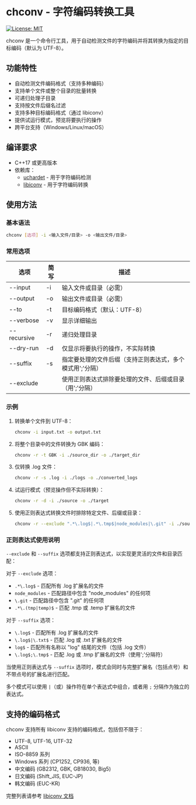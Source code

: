 # chconv - 字符编码转换工具

[![License: MIT](https://img.shields.io/badge/License-MIT-yellow.svg)](https://opensource.org/licenses/MIT)

chconv 是一个命令行工具，用于自动检测文件的字符编码并将其转换为指定的目标编码（默认为 UTF-8）。

## 功能特性

- 自动检测文件编码格式（支持多种编码）
- 支持单个文件或整个目录的批量转换
- 可递归处理子目录
- 支持按文件后缀名过滤
- 支持多种目标编码格式（通过 libiconv）
- 提供试运行模式，预览将要执行的操作
- 跨平台支持（Windows/Linux/macOS）

## 编译要求

- C++17 或更高版本
- 依赖库：
  - [uchardet](https://www.freedesktop.org/wiki/Software/uchardet/) - 用于字符编码检测
  - [libiconv](https://www.gnu.org/software/libiconv/) - 用于字符编码转换

## 使用方法

### 基本语法

```bash
chconv [选项] -i <输入文件/目录> -o <输出文件/目录>
```

### 常用选项

| 选项 | 简写 | 描述 |
|------|------|------|
| --input | -i | 输入文件或目录（必需） |
| --output | -o | 输出文件或目录（必需） |
| --to | -t | 目标编码格式（默认：UTF-8） |
| --verbose | -v | 显示详细输出 |
| --recursive | -r | 递归处理目录 |
| --dry-run | -d | 仅显示将要执行的操作，不实际转换 |
| --suffix | -s | 指定要处理的文件后缀（支持正则表达式，多个模式用';'分隔） |
| --exclude | | 使用正则表达式排除要处理的文件、后缀或目录（用';'分隔） |

### 示例

1. 转换单个文件到 UTF-8：
   ```bash
   chconv -i input.txt -o output.txt
   ```

2. 将整个目录中的文件转换为 GBK 编码：
   ```bash
   chconv -r -t GBK -i ./source_dir -o ./target_dir
   ```

3. 仅转换 .log 文件：
   ```bash
   chconv -r -s .log -i ./logs -o ./converted_logs
   ```

4. 试运行模式（预览操作但不实际转换）：
   ```bash
   chconv -r -d -i ./source -o ./target
   ```

5. 使用正则表达式转换文件时排除特定文件、后缀或目录：
   ```bash
   chconv -r --exclude ".*\.log$|.*\.tmp$|node_modules|\.git" -i ./source_dir -o ./target_dir
   ```

### 正则表达式使用说明

`--exclude` 和 `--suffix` 选项都支持正则表达式，以实现更灵活的文件和目录匹配：

对于 `--exclude` 选项：

- `.*\.log$` - 匹配所有 .log 扩展名的文件
- `node_modules` - 匹配路径中包含 "node_modules" 的任何项
- `\.git` - 匹配路径中包含 ".git" 的任何项
- `.*\.(tmp|temp)$` - 匹配 .tmp 或 .temp 扩展名的文件

对于 `--suffix` 选项：

- `\.log$` - 匹配所有 .log 扩展名的文件
- `\.log$|\.txt$` - 匹配 .log 或 .txt 扩展名的文件
- `log$` - 匹配所有名称以 "log" 结尾的文件（包括 .log 文件）
- `\.log$;\.tmp$` - 匹配 .log 或 .tmp 扩展名的文件（使用';'分隔符）

当使用正则表达式与 `--suffix` 选项时，模式会同时与完整扩展名（包括点号）和不带点号的扩展名进行匹配。

多个模式可以使用 `|`（或）操作符在单个表达式中组合，或者用 `;` 分隔作为独立的表达式。

## 支持的编码格式

chconv 支持所有 libiconv 支持的编码格式，包括但不限于：
- UTF-8, UTF-16, UTF-32
- ASCII
- ISO-8859 系列
- Windows 系列 (CP1252, CP936, 等)
- 中文编码 (GB2312, GBK, GB18030, Big5)
- 日文编码 (Shift_JIS, EUC-JP)
- 韩文编码 (EUC-KR)

完整列表请参考 [libiconv 文档](https://www.gnu.org/savannah-checkouts/gnu/libiconv/)
